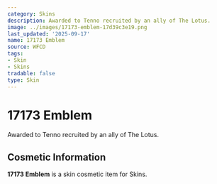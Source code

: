 ```yaml
---
category: Skins
description: Awarded to Tenno recruited by an ally of The Lotus.
image: ../images/17173-emblem-17d39c3e19.png
last_updated: '2025-09-17'
name: 17173 Emblem
source: WFCD
tags:
- Skin
- Skins
tradable: false
type: Skin
---
```


# 17173 Emblem

Awarded to Tenno recruited by an ally of The Lotus.

## Cosmetic Information

**17173 Emblem** is a skin cosmetic item for Skins.

